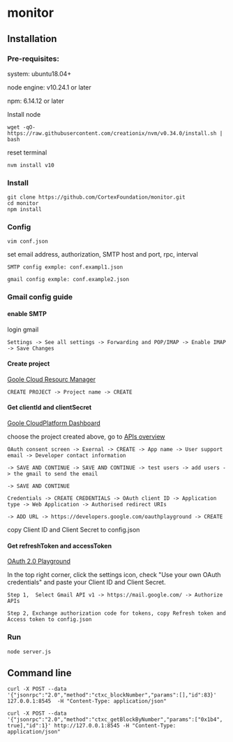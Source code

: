 # monitor
## Installation
### Pre-requisites:
system: ubuntu18.04+

node engine: v10.24.1 or later

npm: 6.14.12 or later

Install node

```
wget -qO- https://raw.githubusercontent.com/creationix/nvm/v0.34.0/install.sh | bash
```
reset terminal

```
nvm install v10
```

### Install
```
git clone https://github.com/CortexFoundation/monitor.git
cd monitor
npm install
```
### Config

```
vim conf.json
```
set email address, authorization, SMTP host and port, rpc, interval
```
SMTP config exmple: conf.exampl1.json

gmail config exmple: conf.example2.json
```
### Gmail config guide

#### enable SMTP

login gmail
```
Settings -> See all settings -> Forwarding and POP/IMAP -> Enable IMAP -> Save Changes
```
#### Create project

[Goole Cloud Resourc Manager](https://console.cloud.google.com/cloud-resource-manager)
```
CREATE PROJECT -> Project name -> CREATE
```
#### Get clientId and clientSecret

[Goole CloudPlatform Dashboard](https://console.cloud.google.com/home/dashboard)

choose the project created above, go to [APIs overview](https://console.cloud.google.com/apis/dashboard)
```
OAuth consent screen -> Exernal -> CREATE -> App name -> User support email -> Developer contact information 

-> SAVE AND CONTINUE -> SAVE AND CONTINUE -> test users -> add users -> the gmail to send the email 

-> SAVE AND CONTINUE

Credentials -> CREATE CREDENTIALS -> OAuth client ID -> Application type -> Web Application -> Authorised redirect URIs 

-> ADD URL -> https://developers.google.com/oauthplayground -> CREATE
```
copy Client ID and Client Secret to config.json

#### Get refreshToken and accessToken

[OAuth 2.0 Playground](https://developers.google.com/oauthplayground)

In the top right corner, click the settings icon, check "Use your own OAuth credentials" and paste your Client ID and Client Secret.
```
Step 1,  Select Gmail API v1 -> https://mail.google.com/ -> Authorize APIs

Step 2, Exchange authorization code for tokens, copy Refresh token and Access token to config.json
```
### Run
```
node server.js 
```
##  Command line 
```
curl -X POST --data '{"jsonrpc":"2.0","method":"ctxc_blockNumber","params":[],"id":83}'  127.0.0.1:8545  -H "Content-Type: application/json"
```
```
curl -X POST --data '{"jsonrpc":"2.0","method":"ctxc_getBlockByNumber","params":["0x1b4", true],"id":1}' http://127.0.0.1:8545 -H "Content-Type: application/json"
```


